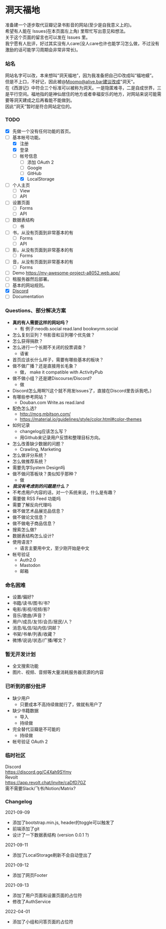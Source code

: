 # 洞天福地

准备建一个逐步取代豆瓣记录书影音的网站(至少是自我意义上的)。  
希望有人能在 Issues(在本页面左上角) 里帮忙写出意见和想法。    
关于这个页面的留言也可以发在 Issues 里。  
我宁愿有人批评，好过其实没有人care(没人care也许也能学习怎么做，不过没有激励的话可能学习周期会非常非常长)。  

### 站名  
网站名字可以改，本来想叫“洞天福地”，因为我准备把自己ID改成叫“福地蟆”。  
但是不上口，不好记，因此被@Moomo@alive.bar建议改成"洞天"。  
在《西游记》中符合三个标准可以被称为洞天。一是隐匿难寻，二是自成世界，三是平行空间。福地指的是神仙居住的地方或者幸福安乐的地方，对网站来说可能需要等洞天建成之后再看能不能做到。  
因此“洞天”暂时是符合网站定位的。  

### TODO  
- [x] 先做一个没有任何功能的首页。
- [ ] 基本帐号功能。
  - [x] 注册
  - [x] 登录
  - [ ] 帐号信息
    - [ ] 添加 OAuth 2  
    - [ ] Google  
    - [ ] GitHub  
    - [x] LocalStorage
- [ ] 个人主页
  - [ ] View
  - [ ] API
- [ ] 设置页面
  - [ ] Forms
  - [ ] API
- [ ] 数据表结构
  - [ ] 书
- [ ] 书，从没有页面到非常基本的有
  - [ ] Forms
  - [ ] API
- [ ] 影，从没有页面到非常基本的有
  - [ ] Forms
- [ ] 音，从没有页面到非常基本的有
  - [ ] Forms
- [ ] Demo https://my-awesome-project-a8052.web.app/  
- [ ] 租服务器然后部署。
- [ ] 基本的网站规则。
- [x] [Discord](https://discord.gg/C4Xah9SYmy) 
- [ ] Documentation

### Questions、部分解决方案
- **真的有人需要这样的网站吗？**
  - 有 例子:neodb.social read.land bookwyrm.social
- 怎么复刻豆列？书影音和豆列哪个优先做？
- 怎么获得捐款？
- 怎么进行一个长期不关闭的投票调查？
  - 语雀
- 首页应该长什么样子，需要有哪些基本的板块？
- 做不做广播？还是直接用长毛象？
  - 做， make it compatible with ActivityPub 
- 做不做小组？还是建Discourse/Discord?
  - 做
- Discord怎么用啊?(这个就不用发Issues了，直接在Discord里告诉我吧。)
- 有哪些参考网站？
  - Douban.com Write.as read.land
- 配色怎么选? 
  - http://mcg.mbitson.com/
  - https://material.io/guidelines/style/color.html#color-themes
- 如何记录
  - changelog应该怎么写？
  - 用Github来记录用户反馈和整理目标方向。
- 怎么改善缺少数据的问题？
  - Crawling, Marketing
- 怎么做评分系统？
- 怎么做推荐系统？
- 需要先学System Design吗
- 做不做问答板块？类似知乎那种？
  - 做
- ***我没有考虑到的问题是什么？***
- 不考虑用户内容的话，对一个系统来说，什么是有趣？  
- 需要做 RSS Feed 功能吗
- 需要了解反向代理吗
- 做不做艺术品展览品信息？
- 做不做论文信息？
- 做不做电子商品信息？
- 搜索怎么做?
- 数据表结构怎么设计?
- 使用语言?
  - 语言主要用中文，至少刚开始是中文
- 帐号验证
  - Auth2.0
  - Mastodon
  - 邮箱

### 命名困难
- 设置/偏好?
- 书籍/读书/图书/书?
- 电影/影视/视频/影?
- 音乐/歌曲/声音？
- 用户/成员/友邻/会员/居民/人？
- 消息/私信/站内信/洞邮？
- 书架/书单/列表/收藏？
- 微博/说说/状态/广播/嘟文？

### 暂无开发计划
- 全文搜索功能
- 图片、视频、音频等大量消耗服务器资源的内容
  
### 已听到的部分批评
- 缺少用户
  - 只要成本不高持续做就行了，做就有用户了 
- 缺少书籍数据
  - 导入
  - 持续做
- 完全替代豆瓣是不可能的
  - 持续做
- 帐号验证 OAuth 2  

### 临时社区
Discord  
https://discord.gg/C4Xah9SYmy  
Revolt  
https://app.revolt.chat/invite/caDfD7GZ  
需不需要Slack/飞书/Notion/Matrix?


### Changelog  
2021-09-09  
- 添加了bootstrap.min.js, header的toggle可以触发了    
- 前端添加了git  
- 设计了一下数据表结构 (version 0.0.1 ?)

2021-09-11
- 添加了LocalStorage刷新不会自动登出了  

2021-09-12  
- 添加了网页Footer  

2021-09-13
- 添加了用户页面和设置页面的占位符
- 修改了AuthService

2022-04-01
- 添加了小组和问答页面的占位符
